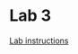 # Lab 3

[Lab instructions](https://gmierzwinski.github.io/bishops/cs321/resources/CS321_Lab_03.pdf)
